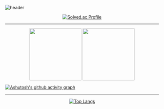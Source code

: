 ![header](https://capsule-render.vercel.app/api?type=waving&height=300&text=New%20Type,%20%20gyongcode&fontColor=000000&&color=748ED1&animation=twinkling)

<!--
[![Solved.ac Profile](http://mazassumnida.wtf/api/v2/generate_badge?boj=gyongcode)](https://solved.ac/gyongcode/) -->


<p align="center">
  <a href="https://solved.ac/gyongcode/">
    <img src="http://mazassumnida.wtf/api/v2/generate_badge?boj=gyongcode" alt="Solved.ac Profile"/>
  </a>
</p>

---

 <!--
![gyongcode's GitHub stats](https://github-readme-stats.vercel.app/api?username=gyongcode&show_icons=true&theme=blue_navy)
[![GitHub Streak](https://streak-stats.demolab.com/?user=gyongcode&theme=blue-navy)](https://git.io/streak-stats)
-->

<p align="center">
  <img src="https://github-readme-stats.vercel.app/api?username=gyongcode&show_icons=true&theme=blue_navy" height="170" style="vertical-align: top;"/>
  <img src="https://streak-stats.demolab.com/?user=gyongcode&theme=blue-navy" height="170" style="vertical-align: top;"/>
</p>


 
[![Ashutosh's github activity graph](https://github-readme-activity-graph.vercel.app/graph?username=gyongcode&theme=tokyo-night)](https://github.com/ashutosh00710/github-readme-activity-graph)

---




 <!-- [![Top Langs](https://github-readme-stats.vercel.app/api/top-langs/?username=gyongcode)](https://github.com/anuraghazra/github-readme-stats) -->
 <p align="center">
  <a href="https://github.com/anuraghazra/github-readme-stats">
    <img src="https://github-readme-stats.vercel.app/api/top-langs/?username=gyongcode&theme=blue_navy" alt="Top Langs"/>
  </a>
</p>

